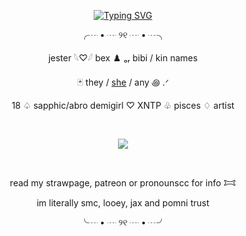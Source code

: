<p align="center">
<a href="https://git.io/typing-svg"><img src="https://readme-typing-svg.demolab.com?font=Crimson+Text&size=17&pause=1000&color=8ccd31&center=true&vCenter=true&width=435&lines=Remember+others+aren't+laughin'+at+u.+They're+laughing+with+u." alt="Typing SVG" /></a>
</p>
<p align="center"> ╭┈ • ┈ ୨୧ ┈ • ┈╮
<p align="center"> jester  𓆩♡𓆪  bex ♟️ ₒᵣ bibi / kin names
<p align="center"> 🃏 they / <a href="https://pronouns.cc/@j3ster">she</a> / any ꩜ .ᐟ 
<p align="center"> 
18  ♤  sapphic/abro demigirl ♡  XNTP  ♧  pisces  ♢ artist
   
   ⠀⠀ ⠀  ⠀⠀⠀ ⠀⠀ ⠀ ⠀⠀⠀   <p align="center">
<p align="center"> <img src="https://komarev.com/ghpvc/?username=pur3lies&color=ee0cff&flat&label=laughs,,🎈"></img>
</p>  ⠀
<p align="center">
read my strawpage, patreon or pronounscc for info 𐂯 
<p align="center">
im literally smc, looey, jax and pomni trust
   
<p align="center"> ╰┈ • ┈ ୨୧ ┈ • ┈╯
